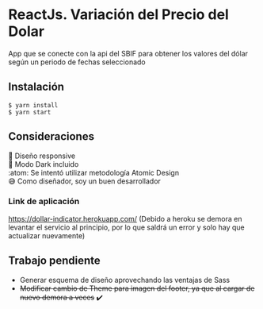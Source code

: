 # ReactJs. Variación del Precio del Dolar

App que se conecte con la api del SBIF para obtener los valores del dólar según un periodo de fechas seleccionado 

## Instalación 

```
$ yarn install
$ yarn start
```

## Consideraciones

:iphone: Diseño responsive  
:new_moon_with_face: Modo Dark incluido  
:atom: Se intentó utilizar metodología Atomic Design  
😅 Como diseñador, soy un buen desarrollador  


### Link de aplicación
https://dollar-indicator.herokuapp.com/
(Debido a heroku se demora en levantar el servicio al principio, por lo que saldrá un error y solo hay que actualizar nuevamente)

## Trabajo pendiente
- Generar esquema de diseño aprovechando las ventajas de Sass
- ~~Modificar cambio de Theme para imagen del footer, ya que al cargar de nuevo demora a veces~~ ✔️
